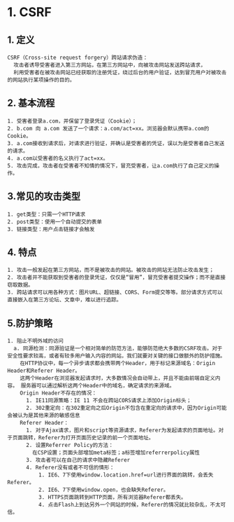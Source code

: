 # 1. CSRF

## 1. 定义
    CSRF（Cross-site request forgery）跨站请求伪造：
      攻击者诱导受害者进入第三方网站，在第三方网站中，向被攻击网站发送跨站请求，
      利用受害者在被攻击网站已经获取的注册凭证，绕过后台的用户验证，达到冒充用户对被攻击的网站执行某项操作的目的。
## 2. 基本流程

    1. 受害者登录a.com，并保留了登录凭证（Cookie）；
    2. b.com 向 a.com 发送了一个请求：a.com/act=xx。浏览器会默认携带a.com的Cookie。
    3. a.com接收到请求后，对请求进行验证，并确认是受害者的凭证，误以为是受害者自己发送的请求。
    4. a.com以受害者的名义执行了act=xx。
    5. 攻击完成，攻击者在受害者不知情的情况下，冒充受害者，让a.com执行了自己定义的操作。
## 3.常见的攻击类型

    1. get类型：只需一个HTTP请求
    2. post类型：使用一个自动提交的表单
    3. 链接类型：用户点击链接才会触发
## 4. 特点
    
    1. 攻击一般发起在第三方网站，而不是被攻击的网站。被攻击的网站无法防止攻击发生；
    2. 攻击者并不能获取到受害者的登录凭证，仅仅是“冒用”，冒充受害者提交操作；而不是直接窃取数据。
    3. 跨站请求可以用各种方式：图片URL、超链接、CORS、Form提交等等。部分请求方式可以直接嵌入在第三方论坛、文章中，难以进行追踪。    
## 5.防护策略

    1. 阻止不明外域的访问
      a. 同源检测：同源验证是一个相对简单的防范方法，能够防范绝大多数的CSRF攻击。对于安全性要求较高，或者有较多用户输入内容的网站，我们就要对关键的接口做额外的防护措施。
        在HTTP协议中，每一个异步请求都会携带两个Header，用于标记来源域名：Origin Header和Referer Header。
        这两个Header在浏览器发起请求时，大多数情况会自动带上，并且不能由前端自定义内容。 服务器可以通过解析这两个Header中的域名，确定请求的来源域。
        Origin Header不存在的情况：
          1. IE11同源策略：IE 11 不会在跨站CORS请求上添加Origin标头；
          2. 302重定向：在302重定向之后Origin不包含在重定向的请求中，因为Origin可能会被认为是其他来源的敏感信息
        Referer Header：
          1. 对于Ajax请求，图片和script等资源请求，Referer为发起请求的页面地址。对于页面跳转，Referer为打开页面历史记录的前一个页面地址。
          2. 设置Referrer Policy的方法：
            在CSP设置；页面头部增加meta标签；a标签增加referrerpolicy属性
          3. 攻击者可以在自己的请求中隐藏Referer
          4. Referer没有或者不可信的情形：
              1. IE6、7下使用window.location.href=url进行界面的跳转，会丢失Referer。
              2. IE6、7下使用window.open，也会缺失Referer。
              3. HTTPS页面跳转到HTTP页面，所有浏览器Referer都丢失。
              4. 点击Flash上到达另外一个网站的时候，Referer的情况就比较杂乱，不太可信。
          
          
          
          
          
          
          
          
          
